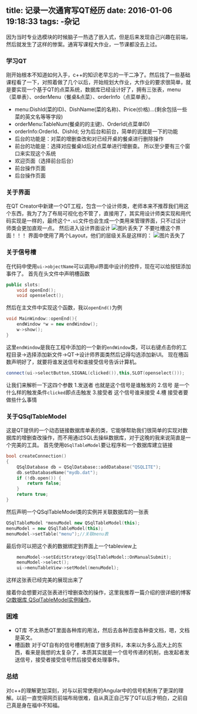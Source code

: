 title: 记录一次通宵写QT经历
date: 2016-01-06 19:18:33
tags:
    -杂记
---
因为当时专业选模块的时候脑子一热选了嵌入式，但是后来发现自己兴趣在前端，然后就发生了这样的惨案。通宵写课程大作业，一节课都没去上过。

<!-- more -->

### 学习QT
刚开始根本不知道如何入手，c++的知识老早忘的一干二净了。然后找了一些基础课程看了一下，对照着做了几个以后，开始规划大作业，大作业的要求很简单，就是要实现一个基于QT的点菜系统，数据库已经设计好了，拥有三张表，menu（菜单表）、orderMenu（餐桌&点菜）、orderInfo（点菜单表）。
* menu:DishId(菜的ID)、DishName(菜的名称)、Price(价格)...(剩余包括一些菜的英文名等等字段)
* orderMenu:TableNum(餐桌的的主键)、OrderId(点菜单ID)
* orderInfo:OrderId、DishId;
分为后台和前台，简单的说就是一下的功能
* 后台的功能是：对菜的增删查改和对已经开桌的餐桌进行删除操作
* 前台的功能是：选择对应餐桌Id后对点菜单进行增删查。
所以至少要有三个窗口来实现这个系统
* 欢迎页面（选择前台后台）
* 前台操作页面
* 后台操作页面

### 关于界面
在QT Creator中新建一个QT工程，包含一个设计师类，老师本来不推荐我们用这个东西，我为了为了布局可视化也不管了，直接用了，其实用设计师类实现和用代码实现是一样的，最终这个`*.ui`文件也会生成一个类用来管理界面，只不过设计师类会更加直观一点。
然后进入设计界面设计
![图片丢失了](http://7xpp66.com1.z0.glb.clouddn.com/mainWindow.jpg)
不要吐槽这个界面！！！
界面中使用了两个Layout，他们的层级关系是这样的：
![图片丢失了](http://7xpp66.com1.z0.glb.clouddn.com/mainLayout.png)

### 关于信号槽
在代码中使用`ui->objectName`可以调用ui界面中设计的控件，现在可以给按钮添加事件了。
首先在头文件中声明槽函数
```c++
public slots:
    void openEnd();
    void openselect();
```
然后在主文件中实现这个函数，我以`openEnd()`为例
```c++
void MainWindow::openEnd(){
    endWindow *w = new endWindow();
    w->show();
}
```
这里`endWindow`是我在工程中添加的一个新的`endWindow`类，可以右键点击你的工程目录->选择添加新文件->QT->设计师界面类然后记得勾选添加新UI。
现在槽函数声明好了，就要将谁发送信号和谁接受信号告诉计算机。
```c++
connect(ui->selectButton,SIGNAL(clicked()),this,SLOT(openselect()));
```
让我们来解析一下这四个参数
1.发送者
也就是这个信号是谁触发的
2.信号
是一个什么样的触发条件`clicked`即点击触发
3.接受者
这个信号谁来接受
4.槽
接受者要做些什么事情

### 关于QSqlTableModel
这是QT提供的一个动态链接数据库单表的类，它能够帮助我们很简单的实现对数据库的增删查改操作，而不用通过SQL去操纵数据库，对于这晚的我来说简直是一个完美的工具。
首先使用`QSqlTableModel`要让程序和一个数据库建立链接
```c++
bool createConnection()
{
    QSqlDatabase db = QSqlDatabase::addDatabase("QSQLITE");
    db.setDatabaseName("mydb.dat");
    if (!db.open()) {
        return false;
    }
    return true;
}
```
然后声明一个QSqlTableModel类的实例并关联数据库的一张表
```c++
QSqlTableModel *menuModel new QSqlTableModel(this);
menuModel = new QSqlTableModel(this);
menuModel->setTable("menu");//关联menu表
```
最后你可以把这个表的数据绑定到界面上一个tableview上
```c++
    menuModel->setEditStrategy(QSqlTableModel::OnManualSubmit);
    menuModel->select();
    ui->menuTableView->setModel(menuModel);
```
这样这张表已经完美的展现出来了

接着你会想要对这张表进行增删查改的操作，这里我推荐一篇介绍的很详细的博客[Qt数据库 QSqlTableModel实例操作](http://mobile.51cto.com/symbian-271567.htm)。

### 困难
* QT库
不太熟悉QT里面各种库的用法，然后去各种百度各种查文档，嗯，文档是英文。
* 槽函数
对于QT自有的信号槽机制查了很多资料，本来以为多么高大上的东西，看来是我想的太复杂了，本质其实就是一个信号传递的机制，由发起者发送信号，接受者接受信号然后接受者处理事件。

### 总结
对c++的理解更加深刻，对与以前常使用的Angular中的信号机制有了更深的理解。以前一直觉得网页前端布局很难，自从真正自己写了QT以后才明白，之前自己真是身在福中不知福。
